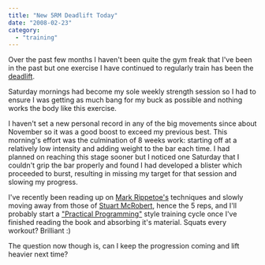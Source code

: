 ```yaml
---
title: "New 5RM Deadlift Today"
date: "2008-02-23"
category:
  - "training"
---
```


Over the past few months I haven't been quite the gym freak that I've been in the past but one exercise I have continued to regularly train has been the [deadlift](http://www.exrx.net/WeightExercises/ErectorSpinae/BBDeadlift.html).

Saturday mornings had become my sole weekly strength session so I had to ensure I was getting as much bang for my buck as possible and nothing works the body like this exercise.

I haven't set a new personal record in any of the big movements since about November so it was a good boost to exceed my previous best. This morning's effort was the culmination of 8 weeks work: starting off at a relatively low intensity and adding weight to the bar each time. I had planned on reaching this stage sooner but I noticed one Saturday that I couldn't grip the bar properly and found I had developed a blister which proceeded to burst, resulting in missing my target for that session and slowing my progress.

I've recently been reading up on [Mark Rippetoe's](http://www.startingstrength.com/authors.html) techniques and slowly moving away from those of [Stuart McRobert](/2007/01/31/abbreviated-weight-training/), hence the 5 reps, and I'll probably start a ["Practical Programming"](http://www.practicalprogrammingforstrengthtraining.com/) style training cycle once I've finished reading the book and absorbing it's material. Squats every workout? Brilliant :)

The question now though is, can I keep the progression coming and lift heavier next time?
